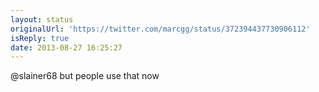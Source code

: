 ```yaml
---
layout: status
originalUrl: 'https://twitter.com/marcgg/status/372394437730906112'
isReply: true
date: 2013-08-27 16:25:27
---
```


@slainer68 but people use that now

